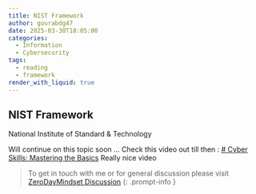 ```yaml
---
title: NIST Framework
author: gourabdg47
date: 2025-03-30T18:05:00
categories:
  - Information
  - Cybersecurity
tags:
  - reading
  - framework
render_with_liquid: true
---
```

## NIST Framework
National Institute of Standard & Technology

Will continue on this topic soon ...
Check this video out till then : [# Cyber Skills: Mastering the Basics](https://youtu.be/jmHZulGnoSQ?si=EZJMOcUHT1GcwGS7)
Really nice video


> To get in touch with me or for general discussion please visit [ZeroDayMindset Discussion](https://github.com/orgs/X3N0-G0D/discussions/1) 
{: .prompt-info }